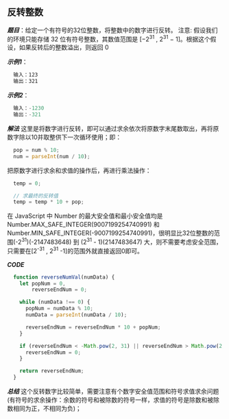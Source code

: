 ## 反转整数

***题目***：给定一个有符号的32位整数，将整数中的数字进行反转。
注意:
假设我们的环境只能存储 32 位有符号整数，其数值范围是 [−2<sup>31</sup> ,  2<sup>31</sup> − 1]。根据这个假设，如果反转后的整数溢出，则返回 0

***示例1***：
``` javascript
  输入：123
  输出：321
```

***示例2***：
``` javascript
  输入：-1230
  输出：-321
```

***解法***
这里是将数字进行反转，即可以通过求余依次将原数字末尾数取出，再将原数字除以10并取整供下一次循环使用；即：
``` javascript
  pop = num % 10;
  num = parseInt(num / 10);
```
把原数字进行求余和求值的操作后，再进行乘法操作：
``` javascript
  temp = 0;

  // 求最终的反转值
  temp = temp * 10 + pop;
```
在 JavaScript 中 Number 的最大安全值和最小安全值均是 Number.MAX_SAFE_INTEGER(9007199254740991) 和 Number.MIN_SAFE_INTEGER(-9007199254740991)，很明显比32位整数的范围(-2<sup>31</sup>)(-2147483648) 到 (2<sup>31</sup> - 1)(2147483647) 大，则不需要考虑安全范围，只需要在[2<sup>-31</sup> , 2<sup>31</sup> -1]的范围外就直接返回0即可。

***CODE***
``` javascript
  function reverseNumVal(numData) {
    let popNum = 0,
        reverseEndNum = 0;

    while (numData !== 0) {
      popNum = numData % 10;
      numData = parseInt(numData / 10);

      reverseEndNum = reverseEndNum * 10 + popNum;
    }

    if (reverseEndNum < -Math.pow(2, 31) || reverseEndNum > Math.pow(2, 31) - 1) {
      reverseEndNum = 0;
    }

    return reverseEndNum;
  }
```

***总结***
这个反转数字比较简单，需要注意有个数字安全值范围和符号求值求余问题(有符号的求余操作：余数的符号和被除数的符号一样，求值的符号是除数和被除数相同为正，不相同为负)；
